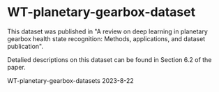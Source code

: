 # WT-planetary-gearbox-dataset
This dataset was published in 
"A review on deep learning in planetary gearbox
health state recognition: Methods, applications,
and dataset publication".

Detalied descriptions on this dataset can be found in Section 6.2 of the paper.

WT-planetary-gearbox-datasets
2023-8-22
